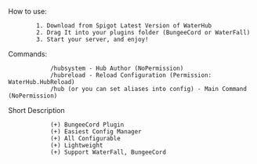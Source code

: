 How to use:

   			1. Download from Spigot Latest Version of WaterHub
   			2. Drag It into your plugins folder (BungeeCord or WaterFall)
   			3. Start your server, and enjoy!

Commands:

    		    /hubsystem - Hub Author (NoPermission)
    		    /hubreload - Reload Configuration (Permission: WaterHub.HubReload)
   			    /hub (or you can set aliases into config) - Main Command (NoPermission)
						
Short Description

				(+) BungeeCord Plugin
				(+) Easiest Config Manager
				(+) All Configurable
				(+) Lightweight
				(+) Support WaterFall, BungeeCord
